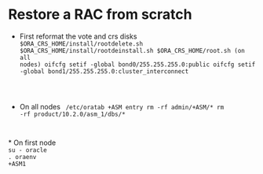 # Restore a RAC from scratch 
  * First reformat the vote and crs disks <code sh>
$ORA_CRS_HOME/install/rootdelete.sh
$ORA_CRS_HOME/install/rootdeinstall.sh
$ORA_CRS_HOME/root.sh (on all nodes)
oifcfg setif -global bond0/255.255.255.0:public
oifcfg setif -global bond1/255.255.255.0:cluster_interconnect
</code>

  * On all nodes <code sh>
/etc/oratab +ASM entry
rm -rf admin/+ASM/* 
rm -rf product/10.2.0/asm_1/dbs/* 
</code>
  * On first node<code sh>
su - oracle
. oraenv
+ASM1
